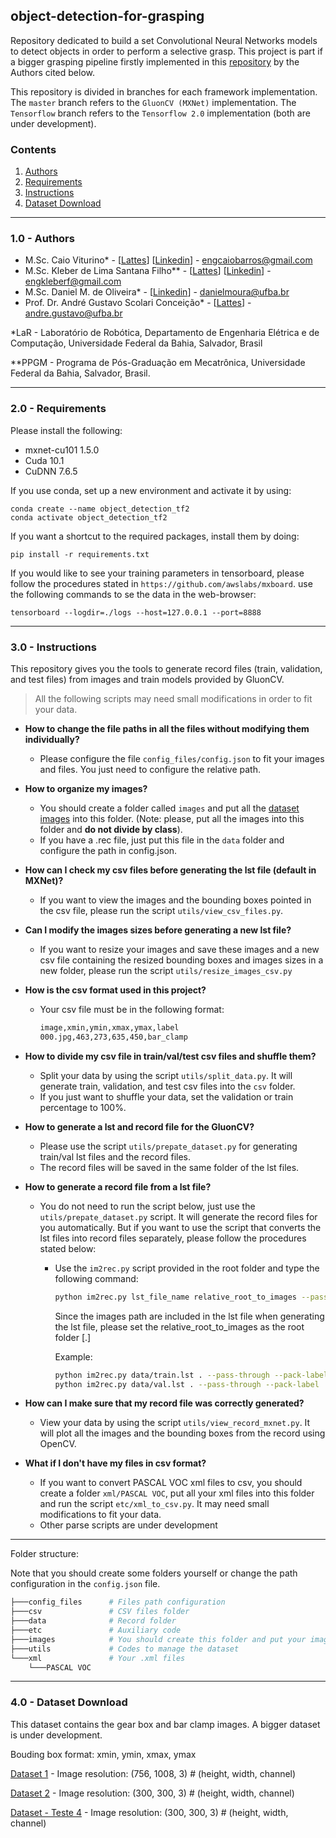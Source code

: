 ## object-detection-for-grasping
Repository dedicated to build a set Convolutional Neural Networks models to detect objects in order to perform a selective grasp.
This project is part if a bigger grasping pipeline firstly implemented in this [repository](https://github.com/lar-deeufba/ssggcnn_ur5_grasping) by the Authors cited below.

This repository is divided in branches for each framework implementation. The `master` branch refers to the `GluonCV (MXNet)` implementation. The `Tensorflow` branch refers to the `Tensorflow 2.0` implementation (both are under development).

<!--<p align="center">
<a href="https://youtu.be/aJ39MruDdLo" target="_blank">
<img src="" width="600">
</p>
</a>-->

### Contents
1. [Authors](#1.0)
2. [Requirements](#2.0)
3. [Instructions](#3.0)
4. [Dataset Download](#4.0)

---
<a name="1.0"></a>
### 1.0 - Authors

- M.Sc. Caio Viturino* - [[Lattes](http://lattes.cnpq.br/4355017524299952)] [[Linkedin](https://www.linkedin.com/in/engcaiobarros/)] - engcaiobarros@gmail.com
- M.Sc. Kleber de Lima Santana Filho** - [[Lattes](http://lattes.cnpq.br/3942046874020315)] [[Linkedin](https://www.linkedin.com/in/engkleberfilho/)] - engkleberf@gmail.com
- M.Sc. Daniel M. de Oliveira* - [[Linkedin](https://www.linkedin.com/in/daniel-moura-de-oliveira-9b6754120/)] - danielmoura@ufba.br 
- Prof. Dr. André Gustavo Scolari Conceição* - [[Lattes](http://lattes.cnpq.br/6840685961007897)] - andre.gustavo@ufba.br

*LaR - Laboratório de Robótica, Departamento de Engenharia Elétrica e de Computação, Universidade Federal da Bahia, Salvador, Brasil

**PPGM - Programa de Pós-Graduação em Mecatrônica, Universidade Federal da Bahia, Salvador, Brasil.

---
<a name="2.0"></a>
### 2.0 - Requirements

Please install the following:

- mxnet-cu101 1.5.0
- Cuda 10.1
- CuDNN 7.6.5

If you use conda, set up a new environment and activate it by using:

```
conda create --name object_detection_tf2
conda activate object_detection_tf2
```

If you want a shortcut to the required packages, install them by doing:
```
pip install -r requirements.txt
```

If you would like to see your training parameters in tensorboard, please follow the procedures stated in `https://github.com/awslabs/mxboard`.
use the following commands to se the data in the web-browser:
```
tensorboard --logdir=./logs --host=127.0.0.1 --port=8888
```
---
<a name="3.0"></a>
### 3.0 - Instructions

This repository gives you the tools to generate record files (train, validation, and test files) from images and train models provided by GluonCV.

> All the following scripts may need small modifications in order to fit your data.

- **How to change the file paths in all the files without modifying them individually?**
  - Please configure the file `config_files/config.json` to fit your images and files. You just need to configure the relative path.

- **How to organize my images?**
  - You should create a folder called `images` and put all the [dataset images](#3.0) into this folder. (Note: please, put all the images into this folder and **do not divide by class**). 
  - If you have a .rec file, just put this file in the `data` folder and configure the path in config.json.

- **How can I check my csv files before generating the lst file (default in MXNet)?**
  - If you want to view the images and the bounding boxes pointed in the csv file, please run the script `utils/view_csv_files.py`.

- **Can I modify the images sizes before generating a new lst file?**
  - If you want to resize your images and save these images and a new csv file containing the resized bounding boxes and images sizes in a new folder, please run the script `utils/resize_images_csv.py` 

- **How is the csv format used in this project?**
  - Your csv file must be in the following format: 
    ```sh 
    image,xmin,ymin,xmax,ymax,label
    000.jpg,463,273,635,450,bar_clamp
    ```

- **How to divide my csv file in train/val/test csv files and shuffle them?** 
  - Split your data by using the script `utils/split_data.py`. It will generate train, validation, and test csv files into the `csv` folder.
  - If you just want to shuffle your data, set the validation or train percentage to 100%.

- **How to generate a lst and record file for the GluonCV?**
  - Please use the script `utils/prepate_dataset.py` for generating train/val lst files and the record files. 
  - The record files will be saved in the same folder of the lst files.

- **How to generate a record file from a lst file?**
  - You do not need to run the script below, just use the `utils/prepate_dataset.py` script. It will generate the record files for you automatically. But if you want to use the script that converts the lst files into record files separately, please follow the procedures stated below:
    - Use the `im2rec.py` script provided in the root folder and type the following command:
      ```sh
      python im2rec.py lst_file_name relative_root_to_images --pass-through --pack-label
      ```
      
      Since the images path are included in the lst file when generating the lst file, please set the relative_root_to_images as the root folder [.]

      Example:
      ```sh
      python im2rec.py data/train.lst . --pass-through --pack-label
      python im2rec.py data/val.lst . --pass-through --pack-label
      ```
    
- **How can I make sure that my record file was correctly generated?**
  - View your data by using the script `utils/view_record_mxnet.py`. It will plot all the images and the bounding boxes from the record using OpenCV.

- **What if I don't have my files in csv format?**
  - If you want to convert PASCAL VOC xml files to csv, you should create a folder `xml/PASCAL VOC`, put all your xml files into this folder and run the script `etc/xml_to_csv.py`. It may need small modifications to fit your data.
  - Other parse scripts are under development

---
Folder structure:

Note that you should create some folders yourself or change the path configuration in the `config.json` file.

```bash
├───config_files      # Files path configuration
├───csv               # CSV files folder
├───data              # Record folder
├───etc               # Auxiliary code
├───images            # You should create this folder and put your images
├───utils             # Codes to manage the dataset
└───xml               # Your .xml files
    └───PASCAL VOC
```

---
<a name="4.0"></a>
### 4.0 - Dataset Download

This dataset contains the gear box and bar clamp images.
A bigger dataset is under development.

Bouding box format: xmin, ymin, xmax, ymax

[Dataset 1](https://drive.google.com/file/d/1IrBlQRCX4731ISnXCqnuGpLrakFWPPbB/view?usp=sharing) - Image resolution: (756, 1008, 3) # (height, width, channel)

[Dataset 2](https://drive.google.com/file/d/1zf8WPfhgEjUtlamjo58V3URlfXsPl-U6/view?usp=sharing) - Image resolution: (300, 300, 3) # (height, width, channel)

[Dataset - Teste 4](https://drive.google.com/file/d/15L-iOGPgF5al5sHx3rLiIF_F2Hs3iQjd/view?usp=sharing) - Image resolution: (300, 300, 3) # (height, width, channel)